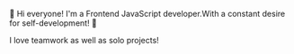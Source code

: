 👋 Hi everyone! I'm a Frontend JavaScript developer.With a constant desire for self-development! 💪

I love teamwork as well as solo projects!
